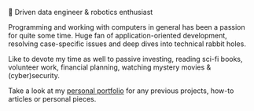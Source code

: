 🦾 Driven data engineer & robotics enthusiast

Programming and working with computers in general has been a passion for quite some time. Huge fan of application-oriented development, resolving case-specific issues and deep dives into technical rabbit holes. 

Like to devote my time as well to passive investing, reading sci-fi books, volunteer work, financial planning, watching mystery movies & (cyber)security.

Take a look at my [personal portfolio](https://kobethuwis.com) for any previous projects, how-to articles or personal pieces.
